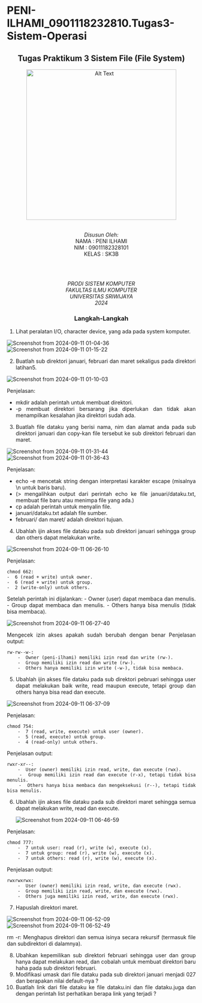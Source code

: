 # PENI-ILHAMI_0901118232810.Tugas3-Sistem-Operasi
  <div align="center">

## Tugas Praktikum 3 Sistem File (File System)
<img src="https://github.com/user-attachments/assets/b086809c-d41c-4331-a4f6-93500d076a9c" alt="Alt Text" width="400">

<br>
<br>

*Disusun Oleh:*\
NAMA        : PENI ILHAMI\
NIM         : 09011182328101\
KELAS       : SK3B

<br>
<br>

*PRODI SISTEM KOMPUTER*  
*FAKULTAS ILMU KOMPUTER*  
*UNIVERSITAS SRIWIJAYA*  
*2024*
<br>

### Langkah-Langkah

<div align="justify">

1. Lihat peralatan I/O, character device, yang ada pada system komputer. 

  <img widthy="500" alt="Screenshot from 2024-09-11 01-04-36" src="https://github.com/user-attachments/assets/fa8f6fc4-f6be-47ce-a93f-f32b55e453cd">

  <img widthy="500" alt="Screenshot from 2024-09-11 01-15-22" src="https://github.com/user-attachments/assets/109289de-6de0-400c-8181-bacaed9d0ba9">


2. Buatlah sub direktori januari, februari dan maret sekaligus pada direktori latihan5. 

  <img widthy="500" alt="Screenshot from 2024-09-11 01-10-03" src="https://github.com/user-attachments/assets/ef144c86-c285-414e-a409-02568a17b41a">
  
   Penjelasan:
  - mkdir adalah perintah untuk membuat direktori.
  - -p membuat direktori bersarang jika diperlukan dan tidak akan menampilkan kesalahan jika direktori sudah ada.


3. Buatlah file dataku yang berisi nama, nim dan alamat anda pada sub direktori januari
dan copy-kan file tersebut ke sub direktori februari dan maret. 

  <img widthy="500" alt="Screenshot from 2024-09-11 01-31-44" src="https://github.com/user-attachments/assets/27c41b22-1c8a-4413-82d0-e58a415b32d1">

  <img widthy="500" alt="Screenshot from 2024-09-11 01-36-43" src="https://github.com/user-attachments/assets/1d08c05e-82b3-4aff-9287-fc70002452b7">

  Penjelasan:
  - echo -e mencetak string dengan interpretasi karakter escape (misalnya \n untuk baris baru).
  - (> mengalihkan output dari perintah echo ke file januari/dataku.txt, membuat file baru atau menimpa file yang ada.)
  - cp adalah perintah untuk menyalin file.
  - januari/dataku.txt adalah file sumber.
  - februari/ dan maret/ adalah direktori tujuan.


4. Ubahlah ijin akses file dataku pada sub direktori januari sehingga group dan others 
dapat melakukan write. 

  <img widthy="500" alt="Screenshot from 2024-09-11 06-26-10" src="https://github.com/user-attachments/assets/41825eeb-098a-4e8a-bfd9-0157da558af0">

Penjelasan:

    chmod 662:
    -  6 (read + write) untuk owner.
    -  6 (read + write) untuk group.
    -  2 (write-only) untuk others.

Setelah perintah ini dijalankan:
    -  Owner (user) dapat membaca dan menulis.
    -  Group dapat membaca dan menulis.
    -  Others hanya bisa menulis (tidak bisa membaca).

  <img widthy="500" alt="Screenshot from 2024-09-11 06-27-40" src="https://github.com/user-attachments/assets/401fad34-d27c-41a8-861a-b2428e920010">

Mengecek izin akses apakah sudah berubah dengan benar
Penjelasan output:

    rw-rw--w-:
        -  Owner (peni-ilhami) memiliki izin read dan write (rw-).
        -  Group memiliki izin read dan write (rw-).
        -  Others hanya memiliki izin write (-w-), tidak bisa membaca.

5. Ubahlah ijin akses file dataku pada sub direktori pebruari sehingga user dapat 
melakukan baik write, read maupun execute, tetapi group dan others hanya bisa read 
dan execute. 

  <img widthy="500" alt="Screenshot from 2024-09-11 06-37-09" src="https://github.com/user-attachments/assets/ce6c7981-4b7c-4632-be89-1343a4fef729">

Penjelasan:

    chmod 754:
        -  7 (read, write, execute) untuk user (owner).
        -  5 (read, execute) untuk group.
        -  4 (read-only) untuk others.

Penjelasan output:

    rwxr-xr--:
        -  User (owner) memiliki izin read, write, dan execute (rwx).
        -  Group memiliki izin read dan execute (r-x), tetapi tidak bisa menulis.
        -  Others hanya bisa membaca dan mengeksekusi (r--), tetapi tidak bisa menulis.

    
6. Ubahlah ijin akses file dataku pada sub direktori maret sehingga semua dapat 
melakukan write, read dan execute.

   <img widthy="500" alt="Screenshot from 2024-09-11 06-46-59" src="https://github.com/user-attachments/assets/38a0ec5a-7060-4723-a34e-89a33e75f3fe">

Penjelasan:

    chmod 777:
        -  7 untuk user: read (r), write (w), execute (x).
        -  7 untuk group: read (r), write (w), execute (x).
        -  7 untuk others: read (r), write (w), execute (x).
Penjelasan output:

    rwxrwxrwx:
        -  User (owner) memiliki izin read, write, dan execute (rwx).
        -  Group memiliki izin read, write, dan execute (rwx).
        -  Others juga memiliki izin read, write, dan execute (rwx).
        
7. Hapuslah direktori maret. 

  <img widthy="500" alt="Screenshot from 2024-09-11 06-52-09" src="https://github.com/user-attachments/assets/af411e48-10cc-4394-98fd-d14c2ef1ab64">

  <img widthy="500" alt="Screenshot from 2024-09-11 06-52-49" src="https://github.com/user-attachments/assets/b5af087f-db49-43ce-bf1b-256f09d7d682">

rm -r: Menghapus direktori dan semua isinya secara rekursif (termasuk file dan subdirektori di dalamnya).

8. Ubahkan kepemilikan sub direktori februari sehingga user dan group hanya dapat 
melakukan read, dan cobalah untuk membuat direktori baru haha pada sub direktori 
februari.
9. Modifikasi umask dari file dataku pada sub direktori januari menjadi 027 dan berapakan 
nilai default-nya ? 
10. Buatlah link dari file dataku ke file dataku.ini dan file dataku.juga dan dengan perintah 
list perhatikan berapa link yang terjadi ?

